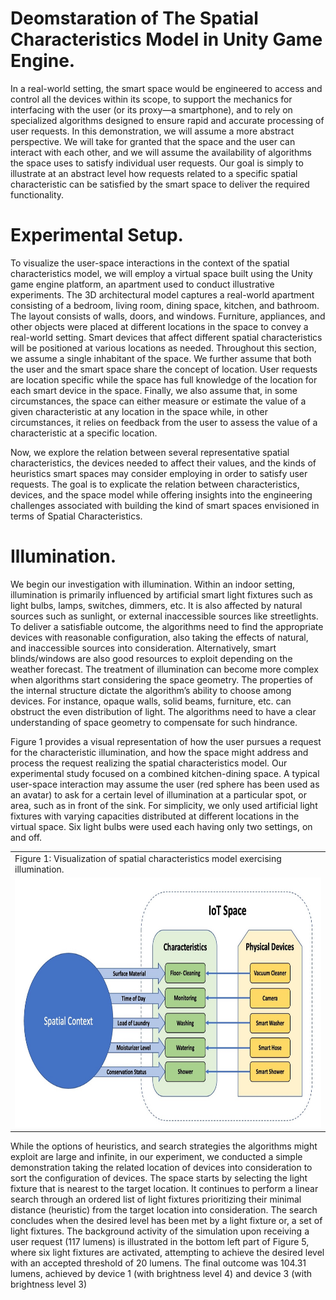 # Deomstaration of The Spatial Characteristics Model in Unity Game Engine.
In a real-world setting, the smart space would be engineered to access and control all the devices within its scope, to support the mechanics for interfacing with the user (or its proxy—a smartphone), and to rely on specialized algorithms designed to ensure rapid and accurate processing of user requests. In this demonstration, we will assume a more abstract perspective.  We will take for granted that the space and the user can interact with each other, and we will assume the availability of algorithms the space uses to satisfy individual user requests. Our goal is simply to illustrate at an abstract level how requests related to a specific spatial characteristic can be satisfied by the smart space to deliver the required functionality. 

# Experimental Setup.
To visualize the user-space interactions in the context of the spatial characteristics model, we will employ a virtual space built using the Unity game engine platform, an apartment used to conduct illustrative experiments.  The 3D architectural model captures a real-world apartment consisting of a bedroom, living room, dining space, kitchen, and bathroom. The layout consists of walls, doors, and windows. Furniture, appliances, and other objects were placed at different locations in the space to convey a real-world setting. Smart devices that affect different spatial characteristics will be positioned at various locations as needed. Throughout this section, we assume a single inhabitant of the space.  We further assume that both the user and the smart space share the concept of location.  User requests are location specific while the space has full knowledge of the location for each smart device in the space. Finally, we also assume that, in some circumstances, the space can either measure or estimate the value of a given characteristic at any location in the space while, in other circumstances, it relies on feedback from the user to assess the value of a characteristic at a specific location.

Now, we explore the relation between several representative spatial characteristics, the devices needed to affect their values, and the kinds of heuristics smart spaces may consider employing in order to satisfy user requests.  The goal is to explicate the relation between characteristics, devices, and the space model while offering insights into the engineering challenges associated with building the kind of smart spaces envisioned in terms of Spatial Characteristics.

# Illumination.  

We begin our investigation with illumination. Within an indoor setting, illumination is primarily influenced by artificial smart light fixtures such as light bulbs, lamps, switches, dimmers, etc. It is also affected by natural sources such as sunlight, or external inaccessible sources like streetlights. To deliver a satisfiable outcome, the algorithms need to find the appropriate devices with reasonable configuration, also taking the effects of natural, and inaccessible sources into consideration. Alternatively, smart blinds/windows are also good resources to exploit depending on the weather forecast. The treatment of illumination can become more complex when algorithms start considering the space geometry. The properties of the internal structure dictate the algorithm’s ability to choose among devices. For instance, opaque walls, solid beams, furniture, etc. can obstruct the even distribution of light. The algorithms need to have a clear understanding of space geometry to compensate for such hindrance.

Figure 1 provides a visual representation of how the user pursues a request for the characteristic illumination, and how the space might address and process the request realizing the spatial characteristics model. Our experimental study focused on a combined kitchen-dining space. A typical user-space interaction may assume the user (red sphere has been used as an avatar) to ask for a certain level of illumination at a particular spot, or area, such as in front of the sink. For simplicity, we only used artificial light fixtures with varying capacities distributed at different locations in the virtual space. Six light bulbs were used each having only two settings, on and off.

<table>
  <tr>
    <td>Figure 1: Visualization of spatial characteristics model exercising illumination.</td>
  </tr>
  <tr>
    <td><img src="https://github.com/HamimAdal/Spatial-Characteristics/blob/main/Figures/context.jpg" width=800 height=400></td>
  </tr>
</table>

While the options of heuristics, and search strategies the algorithms might exploit are large and infinite, in our experiment, we conducted a simple demonstration taking the related location of devices into consideration to sort the configuration of devices. The space starts by selecting the light fixture that is nearest to the target location. It continues to perform a linear search through an ordered list of light fixtures prioritizing their minimal distance (heuristic) from the target location into consideration. The search concludes when the desired level has been met by a light fixture or, a set of light fixtures. The background activity of the simulation upon receiving a user request (117 lumens) is illustrated in the bottom left part of Figure 5, where six light fixtures are activated, attempting to achieve the desired level with an accepted threshold of 20 lumens. The final outcome was 104.31 lumens, achieved by device 1 (with brightness level 4) and device 3 (with brightness level 3)


